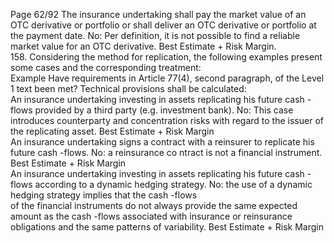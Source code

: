  
Page 62/92 
The insurance 
undertaking shall pay 
the market value of an 
OTC derivative or portfolio or shall deliver an OTC derivative or portfolio at the payment date.  No: Per definition, it is not possible 
to find a reliable market value for an 
OTC derivative.  Best Estimate + Risk Margin.  
158. Considering the method for replication, the following examples present some cases and the 
corresponding treatment:  
Example  Have requirements in Article 77(4), 
second paragraph, of the Level 1 
text been met?  Technical provisions shall be 
calculated:  
An insurance undertaking investing 
in assets replicating 
his future cash -flows 
provided by a third 
party (e.g. investment 
bank).
 No: This case introduces 
counterparty and concentration 
risks with regard to the issuer of 
the replicating asset.  Best Estimate + Risk Margin  
An insurance undertaking signs a contract with a reinsurer to replicate 
his future cash -flows.
 No: a reinsurance co ntract is not a 
financial instrument.  Best Estimate + Risk Margin  
An insurance 
undertaking investing in assets replicating his future cash -flows 
according to a dynamic hedging strategy.
 No: the use of a dynamic hedging 
strategy implies that the cash -flows  
of the financial instruments do not always provide the same expected 
amount as the cash -flows 
associated with insurance or 
reinsurance obligations and the same patterns of variability.
 Best Estimate + Risk Margin  
